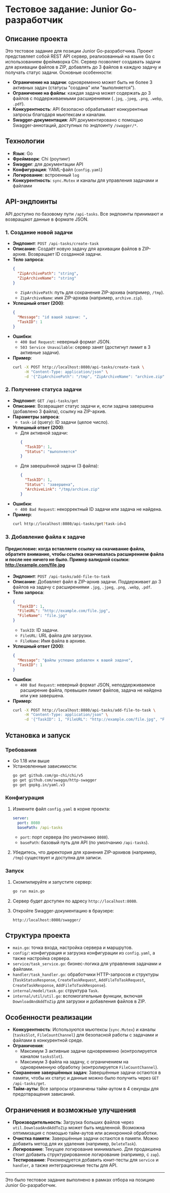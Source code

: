# Тестовое задание: Junior Go-разработчик

## Описание проекта

Это тестовое задание для позиции Junior Go-разработчика. Проект представляет собой REST API сервер, реализованный на языке Go с использованием фреймворка Chi. Сервер позволяет создавать задачи для архивации файлов в ZIP, добавлять до 3 файлов в каждую задачу и получать статус задачи. Основные особенности:

- **Ограничение на задачи**: одновременно может быть не более 3 активных задач (статусы "создана" или "выполняется").
- **Ограничение на файлы**: каждая задача может содержать до 3 файлов с поддерживаемыми расширениями (`.jpg`, `.jpeg`, `.png`, `.webp`, `.pdf`).
- **Конкурентность**: API безопасно обрабатывает конкурентные запросы благодаря мьютексам и каналам.
- **Swagger-документация**: API документировано с помощью Swagger-аннотаций, доступных по эндпоинту `/swagger/*`.

## Технологии

- **Язык**: Go
- **Фреймворк**: Chi (роутинг)
- **Swagger**: для документации API
- **Конфигурация**: YAML-файл (`config.yaml`)
- **Логирование**: встроенный `log`
- **Конкурентность**: `sync.Mutex` и каналы для управления задачами и файлами

## API-эндпоинты

API доступно по базовому пути `/api-tasks`. Все эндпоинты принимают и возвращают данные в формате JSON.

### 1. Создание новой задачи

- **Эндпоинт**: `POST /api-tasks/create-task`
- **Описание**: Создаёт новую задачу для архивации файлов в ZIP-архив. Возвращает ID созданной задачи.
- **Тело запроса**:
  ```json
  {
    "ZipArchivePath": "string",
    "ZipArchiveName": "string"
  }
  ```
  - `ZipArchivePath`: путь для сохранения ZIP-архива (например, `/tmp`).
  - `ZipArchiveName`: имя ZIP-архива (например, `archive.zip`).
- **Успешный ответ (200)**:
  ```json
  {
    "Message": "id вашей задачи: ",
    "TaskID": 1
  }
  ```
- **Ошибки**:
  - `400 Bad Request`: неверный формат JSON.
  - `503 Service Unavailable`: сервер занят (достигнут лимит в 3 активные задачи).
- **Пример**:
  ```bash
  curl -X POST http://localhost:8080/api-tasks/create-task \
       -H "Content-Type: application/json" \
       -d '{"ZipArchivePath": "/tmp", "ZipArchiveName": "archive.zip"}'
  ```

### 2. Получение статуса задачи

- **Эндпоинт**: `GET /api-tasks/get`
- **Описание**: Возвращает статус задачи и, если задача завершена (добавлено 3 файла), ссылку на ZIP-архив.
- **Параметры запроса**:
  - `task-id` (query): ID задачи (целое число).
- **Успешный ответ (200)**:
  - Для активной задачи:
    ```json
    {
      "TaskID": 1,
      "Status": "выполняется"
    }
    ```
  - Для завершённой задачи (3 файла):
    ```json
    {
      "TaskID": 1,
      "Status": "завершена",
      "ArchiveLink": "/tmp/archive.zip"
    }
    ```
- **Ошибки**:
  - `400 Bad Request`: некорректный ID задачи или задача не найдена.
- **Пример**:
  ```bash
  curl http://localhost:8080/api-tasks/get?task-id=1
  ```

### 3. Добавление файла к задаче
#### Предисловие: когда вставляете ссылку на скачивание файла, обратите внимание, чтобы ссылка оканчивалась расширением файла и после нее ничего не было. Пример валидной ссылки: http://example.com/file.jpg
- **Эндпоинт**: `POST /api-tasks/add-file-to-task`
- **Описание**: Добавляет файл в ZIP-архив задачи. Поддерживает до 3 файлов на задачу с расширениями `.jpg`, `.jpeg`, `.png`, `.webp`, `.pdf`.
- **Тело запроса**:
  ```json
  {
    "TaskID": 1,
    "FileURL": "http://example.com/file.jpg",
    "FileName": "file.jpg"
  }
  ```
  - `TaskID`: ID задачи.
  - `FileURL`: URL файла для загрузки.
  - `FileName`: Имя файла в архиве.
- **Успешный ответ (200)**:
  ```json
  {
    "Message": "файлы успешно добавлен к вашей задаче",
    "TaskID": 1
  }
  ```
- **Ошибки**:
  - `400 Bad Request`: неверный формат JSON, неподдерживаемое расширение файла, превышен лимит файлов, задача не найдена или уже завершена.
- **Пример**:
  ```bash
  curl -X POST http://localhost:8080/api-tasks/add-file-to-task \
       -H "Content-Type: application/json" \
       -d '{"TaskID": 1, "FileURL": "http://example.com/file.jpg", "FileName": "file.jpg"}'
  ```

## Установка и запуск

### Требования

- Go 1.18 или выше
- Установленные зависимости:
  ```bash
  go get github.com/go-chi/chi/v5
  go get github.com/swaggo/http-swagger
  go get gopkg.in/yaml.v3
  ```

### Конфигурация

1. Измените файл `config.yaml` в корне проекта:
   ```yaml
   server:
     port: 8080
     basePath: /api-tasks
   ```
   - `port`: порт сервера (по умолчанию `8080`).
   - `basePath`: базовый путь для API (по умолчанию `/api-tasks`).

2. Убедитесь, что директория для хранения ZIP-архивов (например, `/tmp`) существует и доступна для записи.

### Запуск

1. Скомпилируйте и запустите сервер:
   ```bash
   go run main.go
   ```
2. Сервер будет доступен по адресу `http://localhost:8080`.

3. Откройте Swagger-документацию в браузере:
   ```
   http://localhost:8080/swagger/
   ```

## Структура проекта

- `main.go`: точка входа, настройка сервера и маршрутов.
- `config/`: конфигурация и загрузка конфигурации из `config.yaml`, а также настройка сервера.
- `service/task_service.go`: бизнес-логика для управления задачами и файлами.
- `handler/task_handler.go`: обработчики HTTP-запросов и структуры (`TaskStatusResponse`, `CreateTaskRequest`, `AddFileToTaskRequest`, `CreateTaskResponse`, `AddFileToTaskResponse`).
- `internal/model/task.go`: структура `Task`.
- `internal/util/util.go`: вспомогательные функции, включая `DownloadAndAddToZip` для загрузки и добавления файлов в ZIP.

## Особенности реализации

- **Конкурентность**: Используются мьютексы (`sync.Mutex`) и каналы (`tasksSlot`, `FileCountChannel`) для безопасной работы с задачами и файлами в конкурентной среде.
- **Ограничения**:
  - Максимум 3 активные задачи одновременно (контролируется каналом `tasksSlot`).
  - Максимум 3 файла на задачу, с ограничением на одновременную обработку (контролируется `FileCountChannel`).
- **Сохранение завершённых задач**: Завершённые задачи остаются в памяти, чтобы их статус и данные можно было получить через `GET /api-tasks/get`.
- **Тайм-ауты**: Все запросы ограничены тайм-аутом в 4 секунды для предотвращения зависаний.

## Ограничения и возможные улучшения

- **Производительность**: Загрузка больших файлов через `util.DownloadAndAddToZip` может быть медленной. Возможна оптимизация с помощью тайм-аутов или асинхронной обработки.
- **Очистка памяти**: Завершённые задачи остаются в памяти. Можно добавить метод для их удаления (например, `DeleteTask`).
- **Логирование**: Текущее логирование минимально. Для продакшена стоит добавить структурированное логирование (например, с `zap`).
- **Тестирование**: Рекомендуется добавить юнит-тесты для `service` и `handler`, а также интеграционные тесты для API.

---

Это было тестовое задание выполнено в рамках отбора на позицию Junior Go-разработчик.
